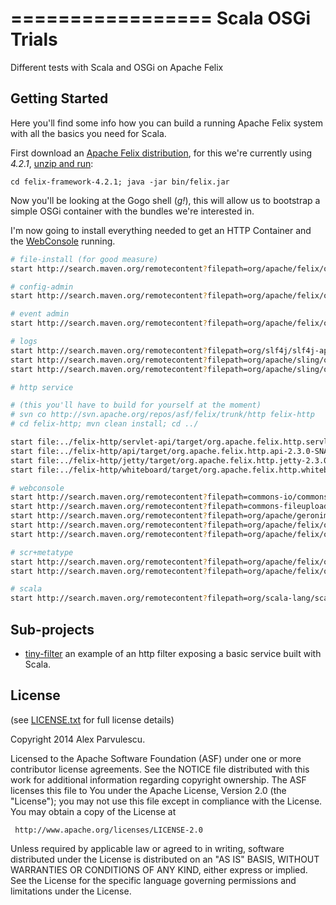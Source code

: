 =================
Scala OSGi Trials
=================

Different tests with Scala and OSGi on Apache Felix

Getting Started
---------------

Here you'll find some info how you can build a running Apache Felix system 
with all the basics you need for Scala.

First download an [Apache Felix distribution](https://felix.apache.org/downloads.cgi), 
for this we're currently using _4.2.1_, [unzip and run](https://felix.apache.org/documentation/subprojects/apache-felix-framework/apache-felix-framework-usage-documentation.html):

    cd felix-framework-4.2.1; java -jar bin/felix.jar

Now you'll be looking at the Gogo shell (_g!_), this will allow us to bootstrap a simple OSGi container with the bundles we're interested in.

I'm now going to install everything needed to get an HTTP Container and the [WebConsole](https://felix.apache.org/documentation/subprojects/apache-felix-web-console.html) running.


```bash
# file-install (for good measure)
start http://search.maven.org/remotecontent?filepath=org/apache/felix/org.apache.felix.fileinstall/3.2.8/org.apache.felix.fileinstall-3.2.8.jar

# config-admin
start http://search.maven.org/remotecontent?filepath=org/apache/felix/org.apache.felix.configadmin/1.8.0/org.apache.felix.configadmin-1.8.0.jar

# event admin
start http://search.maven.org/remotecontent?filepath=org/apache/felix/org.apache.felix.eventadmin/1.3.2/org.apache.felix.eventadmin-1.3.2.jar

# logs
start http://search.maven.org/remotecontent?filepath=org/slf4j/slf4j-api/1.6.4/slf4j-api-1.6.4.jar
start http://search.maven.org/remotecontent?filepath=org/apache/sling/org.apache.sling.commons.log/3.0.2/org.apache.sling.commons.log-3.0.2.jar
start http://search.maven.org/remotecontent?filepath=org/apache/sling/org.apache.sling.commons.logservice/1.0.2/org.apache.sling.commons.logservice-1.0.2.jar

# http service 

# (this you'll have to build for yourself at the moment)
# svn co http://svn.apache.org/repos/asf/felix/trunk/http felix-http
# cd felix-http; mvn clean install; cd ../

start file:../felix-http/servlet-api/target/org.apache.felix.http.servlet-api-0.0.1-SNAPSHOT.jar
start file:../felix-http/api/target/org.apache.felix.http.api-2.3.0-SNAPSHOT.jar
start file:../felix-http/jetty/target/org.apache.felix.http.jetty-2.3.0-SNAPSHOT.jar
start file:../felix-http/whiteboard/target/org.apache.felix.http.whiteboard-2.3.0-SNAPSHOT.jar

# webconsole
start http://search.maven.org/remotecontent?filepath=commons-io/commons-io/2.4/commons-io-2.4.jar
start http://search.maven.org/remotecontent?filepath=commons-fileupload/commons-fileupload/1.3.1/commons-fileupload-1.3.1.jar
start http://search.maven.org/remotecontent?filepath=org/apache/geronimo/bundles/json/20090211_1/json-20090211_1.jar
start http://search.maven.org/remotecontent?filepath=org/apache/felix/org.apache.felix.webconsole/4.2.2/org.apache.felix.webconsole-4.2.2.jar
start http://search.maven.org/remotecontent?filepath=org/apache/felix/org.apache.felix.webconsole.plugins.event/1.1.0/org.apache.felix.webconsole.plugins.event-1.1.0.jar

# scr+metatype
start http://search.maven.org/remotecontent?filepath=org/apache/felix/org.apache.felix.metatype/1.0.10/org.apache.felix.metatype-1.0.10.jar
start http://search.maven.org/remotecontent?filepath=org/apache/felix/org.apache.felix.scr/1.8.2/org.apache.felix.scr-1.8.2.jar

# scala
start http://search.maven.org/remotecontent?filepath=org/scala-lang/scala-library/2.10.3/scala-library-2.10.3.jar
```

Sub-projects
------------

  - [tiny-filter](/tiny-filter) an example of an http filter exposing a basic service built with Scala.

License
-------

(see [LICENSE.txt](LICENSE.txt) for full license details)

Copyright 2014 Alex Parvulescu.

Licensed to the Apache Software Foundation (ASF) under one or more
contributor license agreements.  See the NOTICE file distributed with
this work for additional information regarding copyright ownership.
The ASF licenses this file to You under the Apache License, Version 2.0
(the "License"); you may not use this file except in compliance with
the License.  You may obtain a copy of the License at

     http://www.apache.org/licenses/LICENSE-2.0

Unless required by applicable law or agreed to in writing, software
distributed under the License is distributed on an "AS IS" BASIS,
WITHOUT WARRANTIES OR CONDITIONS OF ANY KIND, either express or implied.
See the License for the specific language governing permissions and
limitations under the License.

